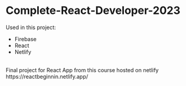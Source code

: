 # Complete-React-Developer-2023

Used in this project: <br/>
- Firebase <br/>
- React <br/>
- Netlify <br/>
<br/>
Final project for React App from this course hosted on netlify <br/>
https://reactbeginnin.netlify.app/
